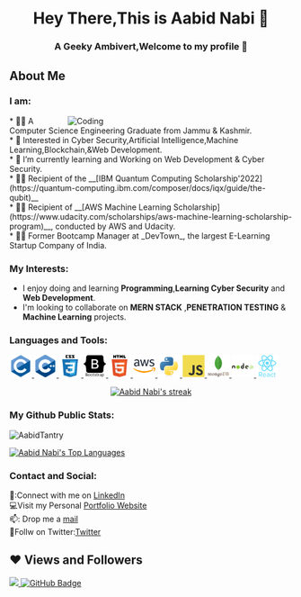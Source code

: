 <h1 align="center">Hey There,This is Aabid Nabi 👋</h1>
<h3 align="center">A Geeky Ambivert,Welcome to my profile 🤝</h3>
<h2 align="left">About Me</h2>
<h3 align="left">I am:</h3>
<img align = "right" alt="Coding" width="400" src="https://cdn.dribbble.com/users/1162077/screenshots/3848914/programmer.gif">
* ✍🏻 A Computer Science Engineering Graduate from Jammu & Kashmir.<br/>
* 👀 Interested in  Cyber Security,Artificial Intelligence,Machine Learning,Blockchain,&Web Development.</br>
* 🌱 I’m currently learning and Working on Web Development & Cyber Security.</br>
* ✍🏻 Recipient of the __[IBM Quantum Computing Scholarship'2022](https://quantum-computing.ibm.com/composer/docs/iqx/guide/the-qubit)__<br/>
* ✍🏻 Recipient of __[AWS Machine Learning Scholarship](https://www.udacity.com/scholarships/aws-machine-learning-scholarship-program)__,
   conducted by AWS and Udacity.<br/>
* ✍🏻 Former  Bootcamp Manager at _DevTown_, the largest E-Learning Startup Company of India.<br/>

<h3 align="left">My Interests: </h3> 

* I enjoy doing  and learning __Programming__,__Learning Cyber Security__ and __Web Development__. <br/>
* I'm looking to collaborate on __MERN STACK__ ,__PENETRATION TESTING__ & __Machine Learning__ projects.<br/>

<h3 align="left">Languages and Tools:</h3>
<p align="left"> 
 <a href="https://www.cprogramming.com/" target="_blank"> <img src="https://raw.githubusercontent.com/devicons/devicon/master/icons/c/c-original.svg" alt="c" width="40" height="40"/> </a> 
 <a href="https://www.w3schools.com/cpp/" target="_blank"> <img src="https://raw.githubusercontent.com/devicons/devicon/master/icons/cplusplus/cplusplus-original.svg" alt="cplusplus" width="40" height="40"/> </a> 
 <a href="https://www.w3schools.com/css/" target="_blank"> <img src="https://raw.githubusercontent.com/devicons/devicon/master/icons/css3/css3-original-wordmark.svg" alt="css3" width="40" height="40"/> </a> 
 <a href="https://getbootstrap.com" target="_blank"> <img src="https://raw.githubusercontent.com/devicons/devicon/master/icons/bootstrap/bootstrap-plain-wordmark.svg" alt="bootstrap" width="40" height="40"/> </a> 
 <a href="https://www.w3.org/html/" target="_blank"> <img src="https://raw.githubusercontent.com/devicons/devicon/master/icons/html5/html5-original-wordmark.svg" alt="html5" width="40" height="40"/> </a>
 <a href="https://aws.amazon.com" target="_blank"> <img src="https://raw.githubusercontent.com/devicons/devicon/master/icons/amazonwebservices/amazonwebservices-original-wordmark.svg" alt="aws" width="40" height="40"/> </a> 
 <a href="https://www.python.org" target="_blank"> <img src="https://raw.githubusercontent.com/devicons/devicon/master/icons/python/python-original.svg" alt="python" width="40" height="40"/> </a> <a href="https://developer.mozilla.org/en-US/docs/Web/JavaScript" target="_blank"> <img src="https://raw.githubusercontent.com/devicons/devicon/master/icons/javascript/javascript-original.svg" alt="javascript" width="40" height="40"/> </a> <a href="https://www.mongodb.com/" target="_blank"> <img src="https://raw.githubusercontent.com/devicons/devicon/master/icons/mongodb/mongodb-original-wordmark.svg" alt="mongodb" width="40" height="40"/> </a>
 <a href="https://nodejs.org" target="_blank"> <img src="https://raw.githubusercontent.com/devicons/devicon/master/icons/nodejs/nodejs-original-wordmark.svg" alt="nodejs" width="40" height="40"/> </a> <a href="https://reactjs.org/" target="_blank"> <img src="https://raw.githubusercontent.com/devicons/devicon/master/icons/react/react-original-wordmark.svg" alt="react" width="40" height="40"/> </a> 
 
 <!--- <a href="https://expressjs.com" target="_blank"> <img src="https://raw.githubusercontent.com/devicons/devicon/master/icons/express/express-original-wordmark.svg" alt="express" width="40" height="40"/> </a> --->
<!-- <a href="https://git-scm.com/" target="_blank"> <img src="https://www.vectorlogo.zone/logos/git-scm/git-scm-icon.svg" alt="git" width="40" height="40"/> </a> <a href="https://heroku.com" target="_blank"> <img src="https://www.vectorlogo.zone/logos/heroku/heroku-icon.svg" alt="heroku" width="40" height="40"/> </a> -->

</p>

<p align="center">
    <a href="https://github.com/Aabidnabi/github-readme-streak-stats">
        <img title="🔥 Get streak stats for your profile at git.io/streak-stats" alt="Aabid Nabi's streak" src="https://github-readme-streak-stats.herokuapp.com/?user=Aabidnabi&theme=black-ice&hide_border=true&stroke=0000&background=060A0CD0"/>
    </a>
</p>

 <h3 align="left">My Github Public Stats:</h3>
 
<p>&nbsp;<img align="left" src="https://github-readme-stats.vercel.app/api?username=Aabidtantry22&show_icons=true&locale=en" alt="AabidTantry" /></p>
<a href="https://github.com/Aabidnabi/github-readme-stats"><img alt="Aabid Nabi's Top Languages" src="https://github-readme-stats.vercel.app/api/top-langs/?username=Aabidnabi&langs_count=8&count_private=true&layout=compact&theme=react&hide_border=true&bg_color=0D1117" /></a>
  <br/>
  <!--<b>Note:</b> Top languages is only a metric of the languages my public code consists of and doesn't reflect experience or skill level.-->

 <h3 align="left">Contact and Social:</h3>

 🤝:Connect with me on [LinkedIn](https://in.linkedin.com/in/aabid-nabi-031267184?trk=people-guest_people_search-card)<br/>
 💻Visit my Personal [Portfolio Website](https://portfolioaabidnabi.netlify.app)</br>
 📫: Drop me a [mail](mailto:tantryinfo98@gmail.com)<br/>
 💙Follw on Twitter:[Twitter](https://twitter.com/Aabid__nabi)
 
 ## ❤ Views and Followers
<a href="https://github.com/Aabid-Nabi/github-profile-views-counter">
    <img src="https://komarev.com/ghpvc/?username=Aabidnabi">
</a>
<a href="https://github.com/Aabidnabi?tab=followers"><img src="https://img.shields.io/github/followers/SubhamRaoniar28?label=Followers&style=social" alt="GitHub Badge"></a>












